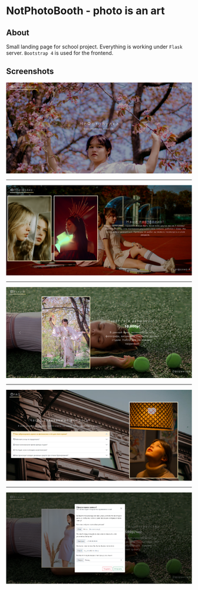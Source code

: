 # NotPhotoBooth - photo is an art

## About

Small landing page for school project. Everything is working under `Flask` server. `Bootstrap 4` is used for the frontend.

## Screenshots

<kbd> ![pic1](./pic1.png) </kbd>

---

<kbd> ![pic2](./pic2.png) </kbd>

---

<kbd> ![pic3](./pic3.png) </kbd>

---

<kbd> ![pic4](./pic4.png) </kbd>

---

<kbd> ![pic5](./pic5.png) </kbd>
